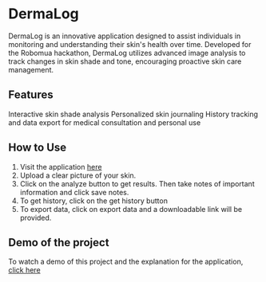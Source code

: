 # DermaLog
DermaLog is an innovative application designed to assist individuals in monitoring and understanding their skin's health over time. Developed for the Robomua hackathon, DermaLog utilizes advanced image analysis to track changes in skin shade and tone, encouraging proactive skin care management.

## Features
Interactive skin shade analysis
Personalized skin journaling
History tracking and data export for medical consultation and personal use

## How to Use
1. Visit the application [here](https://huggingface.co/spaces/FavourJ/DermaLog)
2. Upload a clear picture of your skin.
3. Click on the analyze button to get results. Then take notes of important information and click save notes.
4. To get history, click on the get history button
5. To export data, click on export data and a downloadable link will be provided. 


## Demo of the project
To watch a demo of this project and the explanation for the application, [click here](https://www.youtube.com/watch?v=0TqFO9PsAS4&t=2s&ab_channel=FavourJames)





